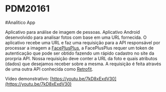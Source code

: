 # PDM20161

#Analítico App

Aplicativo para análise de imagem de pessoas. Aplicativo Android desenvolvido para analisar fotos com base em uma URL fornecida. O aplicativo recebe uma URL e faz uma requisição para a API responsável por processar a imagem a [FacePlusPlus](https://market.mashape.com/faceplusplus/faceplusplus-face-detection), a FacePlusPlus requer um token de autenticação que pode ser obtido fazendo um rápido cadastro no site da prorpria API. Nossa requisição deve conter a URL da foto e quais atributos (dados) que desejamos receber sobre a mesma. A requisição é feita através de uma outra API conhecida como [Retrofit](http://square.github.io/retrofit/).

Vídeo demonstrativo: [https://youtu.be/7kD8xExdV30](https://youtu.be/7kD8xExdV30)

